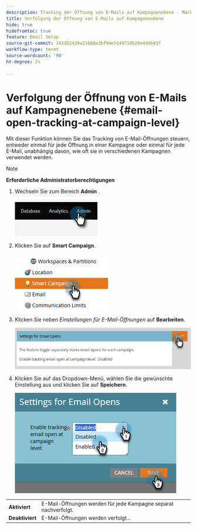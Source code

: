 ```yaml
---
description: Tracking der Öffnung von E-Mails auf Kampagnenebene - Marketo-Dokumente - Produktdokumentation
title: Verfolgung der Öffnung von E-Mails auf Kampagnenebene
hide: true
hidefromtoc: true
feature: Email Setup
source-git-commit: 342d52439a21668a3bf94e5149710b20e4ddb83f
workflow-type: tm+mt
source-wordcount: '98'
ht-degree: 2%

---
```


# Verfolgung der Öffnung von E-Mails auf Kampagnenebene {#email-open-tracking-at-campaign-level}

Mit dieser Funktion können Sie das Tracking von E-Mail-Öffnungen steuern, entweder einmal für jede Öffnung in einer Kampagne oder einmal für jede E-Mail, unabhängig davon, wie oft sie in verschiedenen Kampagnen verwendet werden.

>[!NOTE]
>
>**Erforderliche Administratorberechtigungen**

1. Wechseln Sie zum Bereich **Admin** .

   ![](assets/email-open-tracking-at-campaign-level-1.png)

1. Klicken Sie auf **Smart Campaign**.

   ![](assets/email-open-tracking-at-campaign-level-2.png)

1. Klicken Sie neben _Einstellungen für E-Mail-Öffnungen_ auf **Bearbeiten**.

   ![](assets/email-open-tracking-at-campaign-level-3.png)

1. Klicken Sie auf das Dropdown-Menü, wählen Sie die gewünschte Einstellung aus und klicken Sie auf **Speichern**.

   ![](assets/email-open-tracking-at-campaign-level-4.png)

<table><tbody>
  <tr>
    <td><b>Aktiviert</b></td>
    <td>E-Mail-Öffnungen werden für jede Kampagne separat nachverfolgt.</td>
  </tr>
  <tr>
    <td><b>Deaktiviert</b></td>
    <td>E-Mail-Öffnungen werden verfolgt...</td>
  </tr>
</tbody>
</table>
